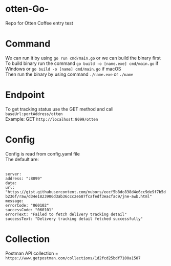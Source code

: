 # otten-Go-
Repo for Otten Coffee entry test

# Command
We can run it by using ```go run cmd/main.go``` or we can build the binary first <br />
To build binary run the command ```go build -o [name.exe] cmd/main.go``` if Windows or ```go build -o [name] cmd/main.go``` if macOS <br />
Then run the binary by using command ```./name.exe``` or ```./name``` <br />

# Endpoint
To get tracking status use the GET method and call ```baseUrl:portAddress/otten``` <br />
Example: GET ```http://localhost:8099/otten``` <br />


# Config
Config is read from config.yaml file <br />
The default are: <br /><br />

```server:``` <br />
 ```address: ":8099"``` <br />
```data:``` <br />
  ```url: "https://gist.githubusercontent.com/nubors/eecf5b8dc838d4e6cc9de9f7b5db236f/raw/d34e1823906d3ab36ccc2e687fcafedf3eacfac9/jne-awb.html"``` <br />
```message:``` <br />
  ```errorCode: "060102"``` <br />
  ```successCode: "060101"``` <br />
  ```errorText: "Failed to fetch delivery tracking detail"``` <br />
  ```successText: "Delivery tracking detail fetched successfully"``` <br />

  # Collection
  Postman API collection = ```https://www.getpostman.com/collections/1d2fcd25bdf7100a1507``` <br />